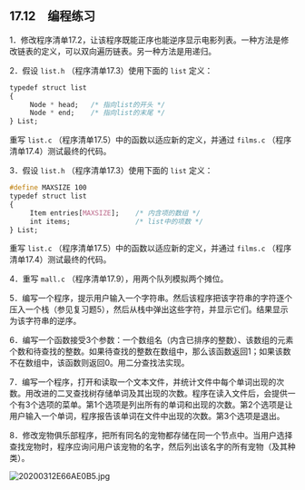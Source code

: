## 17.12　编程练习

1．修改程序清单17.2，让该程序既能正序也能逆序显示电影列表。一种方法是修改链表的定义，可以双向遍历链表。另一种方法是用递归。

2．假设 `list.h` （程序清单17.3）使用下面的 `list` 定义：

```css
typedef struct list
{
     Node * head;   /* 指向list的开头 */
     Node * end;    /* 指向list的末尾 */
} List;
```

重写 `list.c` （程序清单17.5）中的函数以适应新的定义，并通过 `films.c` （程序清单17.4）测试最终的代码。

3．假设 `list.h` （程序清单17.3）使用下面的 `list` 定义：

```css
#define MAXSIZE 100
typedef struct list
{
     Item entries[MAXSIZE];    /* 内含项的数组 */
     int items;                /* list中的项数 */
} List;
```

重写 `list.c` （程序清单17.5）中的函数以适应新的定义，并通过 `films.c` （程序清单17.4）测试最终的代码。

4．重写 `mall.c` （程序清单17.9），用两个队列模拟两个摊位。

5．编写一个程序，提示用户输入一个字符串。然后该程序把该字符串的字符逐个压入一个栈（参见复习题5），然后从栈中弹出这些字符，并显示它们。结果显示为该字符串的逆序。

6．编写一个函数接受3个参数：一个数组名（内含已排序的整数）、该数组的元素个数和待查找的整数。如果待查找的整数在数组中，那么该函数返回1；如果该数不在数组中，该函数则返回0。用二分查找法实现。

7．编写一个程序，打开和读取一个文本文件，并统计文件中每个单词出现的次数。用改进的二叉查找树存储单词及其出现的次数。程序在读入文件后，会提供一个有3个选项的菜单。第1个选项是列出所有的单词和出现的次数。第2个选项是让用户输入一个单词，程序报告该单词在文件中出现的次数。第3个选项是退出。

8．修改宠物俱乐部程序，把所有同名的宠物都存储在同一个节点中。当用户选择查找宠物时，程序应询问用户该宠物的名字，然后列出该名字的所有宠物（及其种类）。



![20200312E66AE0B5.jpg](./images/20200312E66AE0B5.jpg)

